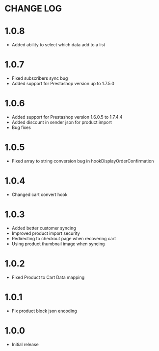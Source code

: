 # CHANGE LOG

1.0.8
============
* Added ability to select which data add to a list

1.0.7
============
* Fixed subscribers sync bug
* Added support for Prestashop version up to 1.7.5.0 

1.0.6
============
* Added support for Prestashop version 1.6.0.5 to 1.7.4.4
* Added discount in sender json for product import
* Bug fixes

1.0.5
============
* Fixed array to string conversion bug in hookDisplayOrderConfirmation

1.0.4
============
* Changed cart convert hook

1.0.3
============
* Added better customer syncing
* Improved product import security
* Redirecting to checkout page when recovering cart
* Using product thumbnail image when syncing

1.0.2
============
* Fixed Product to Cart Data mapping

1.0.1
============
* Fix product block json encoding

1.0.0
============
* Initial release
